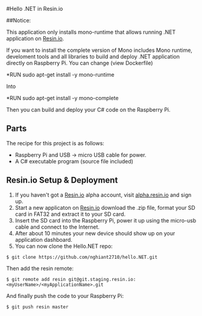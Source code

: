 #Hello .NET in Resin.io

##Notice:

This application only installs mono-runtime that allows running .NET application on [Resin.io](http://resin.io).

If you want to install the complete version of Mono includes Mono runtime, develoment tools and all libraries to build and deploy .NET application directly on 
Raspberry Pi. You can change (view Dockerfile)

*RUN sudo apt-get install -y mono-runtime

Into

*RUN sudo apt-get install -y mono-complete

Then you can build and deploy your C# code on the Raspberry Pi.

## Parts

The recipe for this project is as follows:
* Raspberry Pi and USB -> micro USB cable for power.
* A C# executable program (source file included)

## Resin.io Setup & Deployment

1. If you haven't got a [Resin.io](http://resin.io) alpha account, visit [alpha.resin.io](http://alpha.resin.io) and sign up.
1. Start a new applicaton on [Resin.io](http://resin.io) download the .zip file, format your SD card in FAT32 and extract it to your SD card. 
1. Insert the SD card into the Raspberry Pi, power it up using the micro-usb cable and connect to the Internet.
1. After about 10 minutes your new device should show up on your application dashboard.
1. You can now clone the Hello.NET repo:

`$ git clone https://github.com/nghiant2710/hello.NET.git`

Then add the resin remote:

`$ git remote add resin git@git.staging.resin.io:<myUserName>/<myApplicationName>.git`

And finally push the code to your Raspberry Pi:

`$ git push resin master`